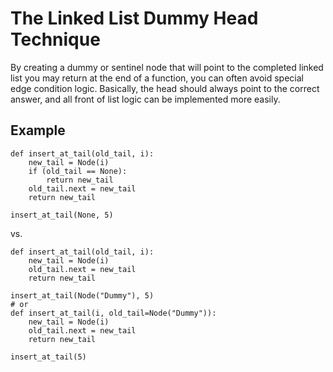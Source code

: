 # The Linked List Dummy Head Technique

By creating a dummy or sentinel node that will point to the completed linked list you may return at the end of a function, you can often avoid special edge condition logic. Basically, the head should always point to the correct answer, and all front of list logic can be implemented more easily.

## Example

```
def insert_at_tail(old_tail, i):
    new_tail = Node(i)
    if (old_tail == None):
        return new_tail
    old_tail.next = new_tail
    return new_tail

insert_at_tail(None, 5)
```

vs.

```
def insert_at_tail(old_tail, i):
    new_tail = Node(i)
    old_tail.next = new_tail
    return new_tail

insert_at_tail(Node("Dummy"), 5)
# or
def insert_at_tail(i, old_tail=Node("Dummy")):
    new_tail = Node(i)
    old_tail.next = new_tail
    return new_tail

insert_at_tail(5)
```